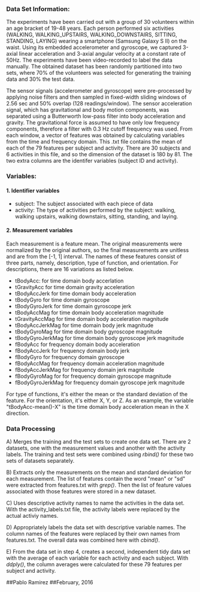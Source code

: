 

### Data Set Information:

The experiments have been carried out with a group of 30 volunteers within an age bracket of 19-48 years. Each person performed six activities (WALKING, WALKING_UPSTAIRS, WALKING_DOWNSTAIRS, SITTING, STANDING, LAYING) wearing a smartphone (Samsung Galaxy S II) on the waist. Using its embedded accelerometer and gyroscope, we captured 3-axial linear acceleration and 3-axial angular velocity at a constant rate of 50Hz. The experiments have been video-recorded to label the data manually. The obtained dataset has been randomly partitioned into two sets, where 70% of the volunteers was selected for generating the training data and 30% the test data. 

The sensor signals (accelerometer and gyroscope) were pre-processed by applying noise filters and then sampled in fixed-width sliding windows of 2.56 sec and 50% overlap (128 readings/window). The sensor acceleration signal, which has gravitational and body motion components, was separated using a Butterworth low-pass filter into body acceleration and gravity. The gravitational force is assumed to have only low frequency components, therefore a filter with 0.3 Hz cutoff frequency was used. From each window, a vector of features was obtained by calculating variables from the time and frequency domain. This .txt file contains the mean of each of the 79 features per subject and activity. There are 30 subjects and 6 activities in this file, and so the dimension of the dataset is 180 by 81. The two extra columns are the identifer variables (subject ID and activity).  

### Variables: 
#### 1. Identifier variables 
- subject: The subject associated with each piece of data 
- activity: The type of activities performed by the subject: walking, walking upstairs, walking downstairs, 
            sitting, standing, and laying. 
            
#### 2. Measurement variables

Each measurement is a feature mean. The original measurements were normalized by the original authors, so the final measurements are unitless and are from the [-1, 1] interval. The names of these features consist of three parts, namely, description, type of function, and orientation. For descriptions, there are 16 variations as listed below. 

- tBodyAcc: for time domain body accerlation 
- tGravityAcc for time domain gravity acceleration 
- tBodyAccJerk for time domain body acceleration 
- tBodyGyro for time domain gyroscope 
- tBodyGyroJerk for time domain gyroscope jerk 
- tBodyAccMag for time domain body acceleration magnitude
- tGravityAccMag for time domain body acceleration magnitude 
- tBodyAccJerkMag for time domain body jerk magnitude
- tBodyGyroMag for time domain body gyroscope magnitude
- tBodyGyroJerkMag for time domain body gyroscope jerk magnitude
- fBodyAcc for frequency domain body acceleration
- fBodyAccJerk for frequency domain body jerk
- fBodyGyro for frequency domain gyroscope
- fBodyAccMag for frequency domain acceleration magnitude
- fBodyAccJerkMag for frequency domain jerk magnitude
- fBodyGyroMag for for frequency domain gyroscope magnitude
- fBodyGyroJerkMag for frequency domain gyroscope jerk magnitude

For type of functions, it's either the mean or the standard deviation of the feature. 
For the orientation, it's either X, Y, or Z. As an example, the variable "tBodyAcc-mean()-X" is the time domain body acceleration mean in the X direction. 

### Data Processing
A) Merges the training and the test sets to create one data set. There are 2 datasets, one with the measurement values and another with the activity labels. The training and test sets were combined using *rbind()* for these two sets of datasets separately. 

B) Extracts only the measurements on the mean and standard deviation for each measurement. The list of features contain the word "mean" or "sd" were extracted from features.txt with *grep()*. Then the list of feature values associated with those features were stored in a new dataset. 

C) Uses descriptive activity names to name the activities in the data set. With the activity_labels.txt file, the activity labels were replaced by the actual activiy names. 

D) Appropriately labels the data set with descriptive variable names. The column names of the features were replaced by their own names from features.txt. The overall data was combined here with *cbind()*.   

E) From the data set in step 4, creates a second, independent tidy data set with the average of each variable for each activity and each subject. With *ddply()*, the column averages were calculated for these 79 features per subject and activity. 



##Pablo Ramirez
##February, 2016